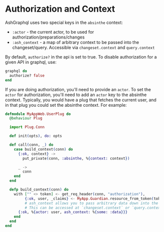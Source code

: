# Authorization and Context

AshGraphql uses two special keys in the `absinthe` context:

* `:actor` - the current actor, to be used for authorization/preparations/changes
* `:ash_context` - a map of arbitrary context to be passed into the changeset/query. Accessible via `changeset.context` and `query.context`

By default, `authorize?` in the api is set to true. To disable authorization for a given API in graphql, use:

```elixir
graphql do
  authorize? false
end
```

If you are doing authorization, you'll need to provide an `actor`.
To set the `actor` for authorization, you'll need to add an `actor` key to the absinthe context. Typically, you would have a plug that fetches the current user, and in that plug you could set the absinthe context. For example:

```elixir
defmodule MyAppWeb.UserPlug do
  @behaviour Plug

  import Plug.Conn

  def init(opts), do: opts

  def call(conn, _) do
    case build_context(conn) do
      {:ok, context} ->
        put_private(conn, :absinthe, %{context: context})

      _ ->
        conn
    end
  end

  defp build_context(conn) do
    with ["" <> token] <- get_req_header(conn, "authorization"),
         {:ok, user, _claims} <- MyApp.Guardian.resource_from_token(token) do
         # ash_context allows you to pass arbitrary data down into the changeset/query context
         # This can be accessed at `changeset.context` or `query.context`.
      {:ok, %{actor: user, ash_context: %{some: :data}}}
    end
  end
end
```

